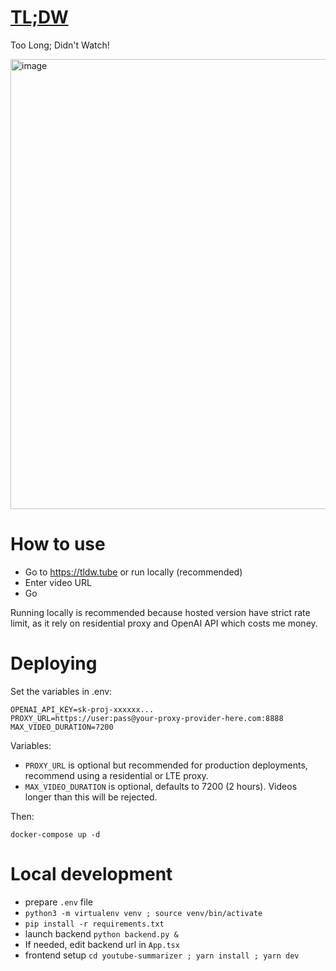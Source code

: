 # [TL;DW](https://tldw.tube)

Too Long; Didn't Watch!

<img width="720" alt="image" src="https://github.com/user-attachments/assets/b9209b0b-f856-4937-9238-bdbce7486dff" />

# How to use

- Go to https://tldw.tube or run locally (recommended)
- Enter video URL
- Go

Running locally is recommended because hosted version have strict rate limit, as it rely on residential proxy and OpenAI API which costs me money.

# Deploying

Set the variables in .env:

```
OPENAI_API_KEY=sk-proj-xxxxxx...
PROXY_URL=https://user:pass@your-proxy-provider-here.com:8888
MAX_VIDEO_DURATION=7200
```

Variables:
- `PROXY_URL` is optional but recommended for production deployments, recommend using a residential or LTE proxy.
- `MAX_VIDEO_DURATION` is optional, defaults to 7200 (2 hours). Videos longer than this will be rejected.

Then:

```
docker-compose up -d
```

# Local development

- prepare `.env` file
- `python3 -m virtualenv venv ; source venv/bin/activate`
- `pip install -r requirements.txt`
- launch backend `python backend.py &`
- If needed, edit backend url in `App.tsx`
- frontend setup `cd youtube-summarizer ; yarn install ; yarn dev`
